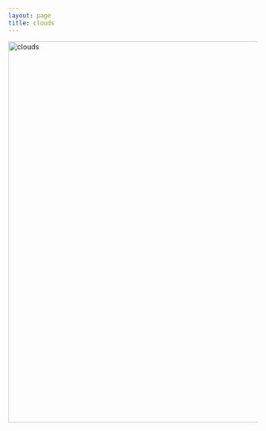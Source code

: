 ```yaml
---
layout: page
title: clouds
---
```

<a data-flickr-embed="true" data-header="true" data-footer="true" href="https://www.flickr.com/photos/homocumulus/albums/72177720315353567" title="clouds"><img src="https://live.staticflickr.com/65535/53580106570_41978048be_b.jpg" width="1024" height="768" alt="clouds"/></a><script async src="//embedr.flickr.com/assets/client-code.js" charset="utf-8"></script>
